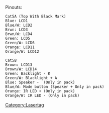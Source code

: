 Pinouts:

    Cat5A (Top With Black Mark)
    Blue: LCD1
    Blue/W: LCD2
    Brwn: LCD3
    Brwn/W: LCD4
    Green: LCD5
    Green/W: LCD6
    Orange: LCD11
    Orange/W: LCD12

    Cat5B
    Brown: LCD13
    Brown/W: LCD14
    Green: Backlight - K
    Green/W: Blacklight + A
    Blue: Speaker -  (Only in pack)
    Blue/W: Mode button (Speaker + Only in pack)
    Orange: IR LED + (Only in pack)
    Orange/W: IR LED - (Only in pack)

<Category:Lasertag>
